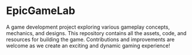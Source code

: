 # EpicGameLab
A game development project exploring various gameplay concepts, mechanics, and designs. This repository contains all the assets, code, and resources for building the game. Contributions and improvements are welcome as we create an exciting and dynamic gaming experience!
